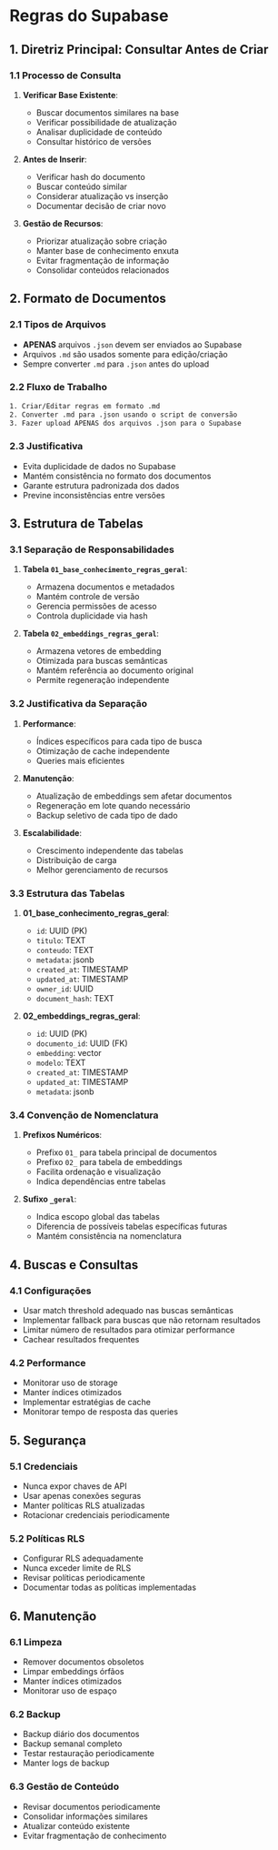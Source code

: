 # Regras do Supabase

## 1. Diretriz Principal: Consultar Antes de Criar

### 1.1 Processo de Consulta

1. **Verificar Base Existente**:

   - Buscar documentos similares na base
   - Verificar possibilidade de atualização
   - Analisar duplicidade de conteúdo
   - Consultar histórico de versões

2. **Antes de Inserir**:

   - Verificar hash do documento
   - Buscar conteúdo similar
   - Considerar atualização vs inserção
   - Documentar decisão de criar novo

3. **Gestão de Recursos**:
   - Priorizar atualização sobre criação
   - Manter base de conhecimento enxuta
   - Evitar fragmentação de informação
   - Consolidar conteúdos relacionados

## 2. Formato de Documentos

### 2.1 Tipos de Arquivos

- **APENAS** arquivos `.json` devem ser enviados ao Supabase
- Arquivos `.md` são usados somente para edição/criação
- Sempre converter `.md` para `.json` antes do upload

### 2.2 Fluxo de Trabalho

```bash
1. Criar/Editar regras em formato .md
2. Converter .md para .json usando o script de conversão
3. Fazer upload APENAS dos arquivos .json para o Supabase
```

### 2.3 Justificativa

- Evita duplicidade de dados no Supabase
- Mantém consistência no formato dos documentos
- Garante estrutura padronizada dos dados
- Previne inconsistências entre versões

## 3. Estrutura de Tabelas

### 3.1 Separação de Responsabilidades

1. **Tabela `01_base_conhecimento_regras_geral`**:

   - Armazena documentos e metadados
   - Mantém controle de versão
   - Gerencia permissões de acesso
   - Controla duplicidade via hash

2. **Tabela `02_embeddings_regras_geral`**:
   - Armazena vetores de embedding
   - Otimizada para buscas semânticas
   - Mantém referência ao documento original
   - Permite regeneração independente

### 3.2 Justificativa da Separação

1. **Performance**:

   - Índices específicos para cada tipo de busca
   - Otimização de cache independente
   - Queries mais eficientes

2. **Manutenção**:

   - Atualização de embeddings sem afetar documentos
   - Regeneração em lote quando necessário
   - Backup seletivo de cada tipo de dado

3. **Escalabilidade**:
   - Crescimento independente das tabelas
   - Distribuição de carga
   - Melhor gerenciamento de recursos

### 3.3 Estrutura das Tabelas

1. **01_base_conhecimento_regras_geral**:

   - `id`: UUID (PK)
   - `titulo`: TEXT
   - `conteudo`: TEXT
   - `metadata`: jsonb
   - `created_at`: TIMESTAMP
   - `updated_at`: TIMESTAMP
   - `owner_id`: UUID
   - `document_hash`: TEXT

2. **02_embeddings_regras_geral**:
   - `id`: UUID (PK)
   - `documento_id`: UUID (FK)
   - `embedding`: vector
   - `modelo`: TEXT
   - `created_at`: TIMESTAMP
   - `updated_at`: TIMESTAMP
   - `metadata`: jsonb

### 3.4 Convenção de Nomenclatura

1. **Prefixos Numéricos**:

   - Prefixo `01_` para tabela principal de documentos
   - Prefixo `02_` para tabela de embeddings
   - Facilita ordenação e visualização
   - Indica dependências entre tabelas

2. **Sufixo `_geral`**:
   - Indica escopo global das tabelas
   - Diferencia de possíveis tabelas específicas futuras
   - Mantém consistência na nomenclatura

## 4. Buscas e Consultas

### 4.1 Configurações

- Usar match threshold adequado nas buscas semânticas
- Implementar fallback para buscas que não retornam resultados
- Limitar número de resultados para otimizar performance
- Cachear resultados frequentes

### 4.2 Performance

- Monitorar uso de storage
- Manter índices otimizados
- Implementar estratégias de cache
- Monitorar tempo de resposta das queries

## 5. Segurança

### 5.1 Credenciais

- Nunca expor chaves de API
- Usar apenas conexões seguras
- Manter políticas RLS atualizadas
- Rotacionar credenciais periodicamente

### 5.2 Políticas RLS

- Configurar RLS adequadamente
- Nunca exceder limite de RLS
- Revisar políticas periodicamente
- Documentar todas as políticas implementadas

## 6. Manutenção

### 6.1 Limpeza

- Remover documentos obsoletos
- Limpar embeddings órfãos
- Manter índices otimizados
- Monitorar uso de espaço

### 6.2 Backup

- Backup diário dos documentos
- Backup semanal completo
- Testar restauração periodicamente
- Manter logs de backup

### 6.3 Gestão de Conteúdo

- Revisar documentos periodicamente
- Consolidar informações similares
- Atualizar conteúdo existente
- Evitar fragmentação de conhecimento
